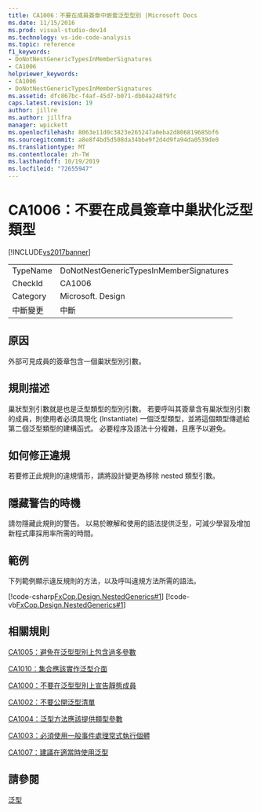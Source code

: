 ```yaml
---
title: CA1006：不要在成員簽章中嵌套泛型型別 |Microsoft Docs
ms.date: 11/15/2016
ms.prod: visual-studio-dev14
ms.technology: vs-ide-code-analysis
ms.topic: reference
f1_keywords:
- DoNotNestGenericTypesInMemberSignatures
- CA1006
helpviewer_keywords:
- CA1006
- DoNotNestGenericTypesInMemberSignatures
ms.assetid: dfc867bc-f4af-45d7-b071-db04a248f9fc
caps.latest.revision: 19
author: jillre
ms.author: jillfra
manager: wpickett
ms.openlocfilehash: 8063e11d0c3823e265247a0eba2d806819685bf6
ms.sourcegitcommit: a8e8f4bd5d508da34bbe9f2d4d9fa94da0539de0
ms.translationtype: MT
ms.contentlocale: zh-TW
ms.lasthandoff: 10/19/2019
ms.locfileid: "72655947"
---
```

# <a name="ca1006-do-not-nest-generic-types-in-member-signatures"></a>CA1006：不要在成員簽章中巢狀化泛型類型
[!INCLUDE[vs2017banner](../includes/vs2017banner.md)]

|||
|-|-|
|TypeName|DoNotNestGenericTypesInMemberSignatures|
|CheckId|CA1006|
|Category|Microsoft. Design|
|中斷變更|中斷|

## <a name="cause"></a>原因
 外部可見成員的簽章包含一個巢狀型別引數。

## <a name="rule-description"></a>規則描述
 巢狀型別引數就是也是泛型類型的型別引數。 若要呼叫其簽章含有巢狀型別引數的成員，則使用者必須具現化 (Instantiate) 一個泛型類型，並將這個類型傳遞給第二個泛型類型的建構函式。 必要程序及語法十分複雜，且應予以避免。

## <a name="how-to-fix-violations"></a>如何修正違規
 若要修正此規則的違規情形，請將設計變更為移除 nested 類型引數。

## <a name="when-to-suppress-warnings"></a>隱藏警告的時機
 請勿隱藏此規則的警告。 以易於瞭解和使用的語法提供泛型，可減少學習及增加新程式庫採用率所需的時間。

## <a name="example"></a>範例
 下列範例顯示違反規則的方法，以及呼叫違規方法所需的語法。

 [!code-csharp[FxCop.Design.NestedGenerics#1](../snippets/csharp/VS_Snippets_CodeAnalysis/FxCop.Design.NestedGenerics/cs/FxCop.Design.NestedGenerics.cs#1)]
 [!code-vb[FxCop.Design.NestedGenerics#1](../snippets/visualbasic/VS_Snippets_CodeAnalysis/FxCop.Design.NestedGenerics/vb/FxCop.Design.NestedGenerics.vb#1)]

## <a name="related-rules"></a>相關規則
 [CA1005：避免在泛型型別上包含過多參數](../code-quality/ca1005-avoid-excessive-parameters-on-generic-types.md)

 [CA1010：集合應該實作泛型介面](../code-quality/ca1010-collections-should-implement-generic-interface.md)

 [CA1000：不要在泛型型別上宣告靜態成員](../code-quality/ca1000-do-not-declare-static-members-on-generic-types.md)

 [CA1002：不要公開泛型清單](../code-quality/ca1002-do-not-expose-generic-lists.md)

 [CA1004：泛型方法應該提供類型參數](../code-quality/ca1004-generic-methods-should-provide-type-parameter.md)

 [CA1003：必須使用一般事件處理常式執行個體](../code-quality/ca1003-use-generic-event-handler-instances.md)

 [CA1007：建議在適當時使用泛型](../code-quality/ca1007-use-generics-where-appropriate.md)

## <a name="see-also"></a>請參閱
 [泛型](https://msdn.microsoft.com/library/75ea8509-a4ea-4e7a-a2b3-cf72482e9282)
